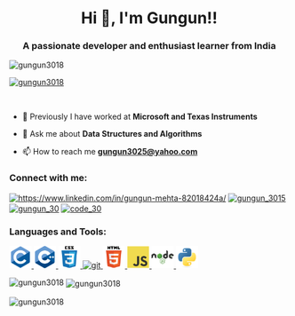 <h1 align="center">Hi 👋, I'm Gungun!!</h1>
<h3 align="center">A passionate developer and enthusiast learner from India</h3>

<p align="left"> <img src="https://komarev.com/ghpvc/?username=gungun3018&label=Profile%20views&color=0e75b6&style=flat" alt="gungun3018" /> </p>

<p align="left"> <a href="https://github.com/ryo-ma/github-profile-trophy"><img src="https://github-profile-trophy.vercel.app/?username=gungun3018" alt="gungun3018" /></a> </p>

<p align="left"> <a href="https://twitter.com/" target="blank"><img src="https://img.shields.io/twitter/follow/?logo=twitter&style=for-the-badge" alt="" /></a> </p>

- 🌱 Previously I have worked at **Microsoft and Texas Instruments**

- 💬 Ask me about **Data Structures and Algorithms**

- 📫 How to reach me **gungun3025@yahoo.com**


<h3 align="left">Connect with me:</h3>
<p align="left">
<a href="https://linkedin.com/in/https://www.linkedin.com/in/gungun-mehta-82018424a/" target="blank"><img align="center" src="https://raw.githubusercontent.com/rahuldkjain/github-profile-readme-generator/master/src/images/icons/Social/linked-in-alt.svg" alt="https://www.linkedin.com/in/gungun-mehta-82018424a/" height="30" width="40" /></a>
<a href="https://instagram.com/gungun_3015" target="blank"><img align="center" src="https://raw.githubusercontent.com/rahuldkjain/github-profile-readme-generator/master/src/images/icons/Social/instagram.svg" alt="gungun_3015" height="30" width="40" /></a>
<a href="https://www.codechef.com/users/gungun_30" target="blank"><img align="center" src="https://cdn.jsdelivr.net/npm/simple-icons@3.1.0/icons/codechef.svg" alt="gungun_30" height="30" width="40" /></a>
<a href="https://www.leetcode.com/code_30" target="blank"><img align="center" src="https://raw.githubusercontent.com/rahuldkjain/github-profile-readme-generator/master/src/images/icons/Social/leet-code.svg" alt="code_30" height="30" width="40" /></a>
</p>

<h3 align="left">Languages and Tools:</h3>
<p align="left"> <a href="https://www.cprogramming.com/" target="_blank" rel="noreferrer"> <img src="https://raw.githubusercontent.com/devicons/devicon/master/icons/c/c-original.svg" alt="c" width="40" height="40"/> </a> <a href="https://www.w3schools.com/cpp/" target="_blank" rel="noreferrer"> <img src="https://raw.githubusercontent.com/devicons/devicon/master/icons/cplusplus/cplusplus-original.svg" alt="cplusplus" width="40" height="40"/> </a> <a href="https://www.w3schools.com/css/" target="_blank" rel="noreferrer"> <img src="https://raw.githubusercontent.com/devicons/devicon/master/icons/css3/css3-original-wordmark.svg" alt="css3" width="40" height="40"/> </a> <a href="https://git-scm.com/" target="_blank" rel="noreferrer"> <img src="https://www.vectorlogo.zone/logos/git-scm/git-scm-icon.svg" alt="git" width="40" height="40"/> </a> <a href="https://www.w3.org/html/" target="_blank" rel="noreferrer"> <img src="https://raw.githubusercontent.com/devicons/devicon/master/icons/html5/html5-original-wordmark.svg" alt="html5" width="40" height="40"/> </a> <a href="https://developer.mozilla.org/en-US/docs/Web/JavaScript" target="_blank" rel="noreferrer"> <img src="https://raw.githubusercontent.com/devicons/devicon/master/icons/javascript/javascript-original.svg" alt="javascript" width="40" height="40"/> </a> <a href="https://nodejs.org" target="_blank" rel="noreferrer"> <img src="https://raw.githubusercontent.com/devicons/devicon/master/icons/nodejs/nodejs-original-wordmark.svg" alt="nodejs" width="40" height="40"/> </a> <a href="https://www.python.org" target="_blank" rel="noreferrer"> <img src="https://raw.githubusercontent.com/devicons/devicon/master/icons/python/python-original.svg" alt="python" width="40" height="40"/> </a> </p>

<p><img align="left" src="https://github-readme-stats.vercel.app/api/top-langs?username=gungun3018&show_icons=true&locale=en&layout=compact" alt="gungun3018" /></p>

<p>&nbsp;<img align="center" src="https://github-readme-stats.vercel.app/api?username=gungun3018&show_icons=true&locale=en" alt="gungun3018" /></p>

<p><img align="center" src="https://github-readme-streak-stats.herokuapp.com/?user=gungun3018&" alt="gungun3018" /></p>
